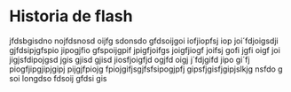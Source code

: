# Historia de flash


jfdsbgisdno nojfdsnosd oijfg sdonsdo gfdsoijgoi iofjiopfsj iop joi´fdjoigsdji gjfdsipjgfspio jipogjfio gfspoijgpif jpigfjoifgs joigfjiogf joifsj gofi jgfi oigf joi jigjsfdipojgsd jgis gjisd gjisd jiosfjoigfjd ogjfd oigj j´fdjgifd jipo gi´fj piogfjipgjipjgipj pijgjfpiojg fpiojgifjsgjfsfsipogjpfj gipsfjgisfjgipjslkjg nsfdo g soi longdso fdsoij gfdsi gis
